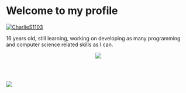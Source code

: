 
# Welcome to my profile
[![CharlieS1103](https://github-profile-trophy.vercel.app/?username=CharlieS1103&theme=nord&column=4)](https://github.com/ryo-ma/github-profile-trophy)

16 years old, still learning, working on developing as many programming and computer science related skills as I can.


<p align="center"> <img align="center" src="https://github-readme-stats.vercel.app/api?username=CharlieS1103&show_icons=true&include_all_commits=true&show_icons=true&title_color=fff&icon_color=79ff97&text_color=9f9f9f&bg_color=151515" </p>

<br> </br>


<img src="https://komarev.com/ghpvc/?username=CharlieS1103&color=blue">

